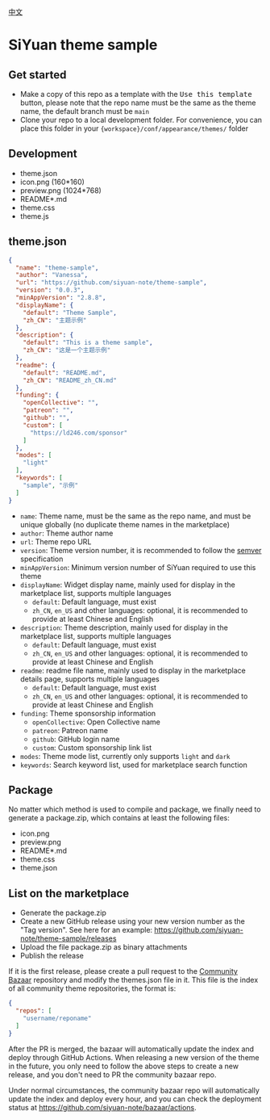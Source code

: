 [中文](https://github.com/siyuan-note/theme-sample/blob/main/README_zh_CN.md)

# SiYuan theme sample

## Get started

* Make a copy of this repo as a template with the <kbd>Use this template</kbd> button, please note that the repo name
  must be the same as the theme name, the default branch must be `main`
* Clone your repo to a local development folder. For convenience, you can place this folder in
  your `{workspace}/conf/appearance/themes/` folder

## Development

* theme.json
* icon.png (160*160)
* preview.png (1024*768)
* README*.md
* theme.css
* theme.js

## theme.json

```json
{
  "name": "theme-sample",
  "author": "Vanessa",
  "url": "https://github.com/siyuan-note/theme-sample",
  "version": "0.0.3",
  "minAppVersion": "2.8.8",
  "displayName": {
    "default": "Theme Sample",
    "zh_CN": "主题示例"
  },
  "description": {
    "default": "This is a theme sample",
    "zh_CN": "这是一个主题示例"
  },
  "readme": {
    "default": "README.md",
    "zh_CN": "README_zh_CN.md"
  },
  "funding": {
    "openCollective": "",
    "patreon": "",
    "github": "",
    "custom": [
      "https://ld246.com/sponsor"
    ]
  },
  "modes": [
    "light"
  ],
  "keywords": [
    "sample", "示例"
  ]
}
```

* `name`: Theme name, must be the same as the repo name, and must be unique globally (no duplicate theme names in the
  marketplace)
* `author`: Theme author name
* `url`: Theme repo URL
* `version`: Theme version number, it is recommended to follow the [semver](https://semver.org/) specification
* `minAppVersion`: Minimum version number of SiYuan required to use this theme
* `displayName`: Widget display name, mainly used for display in the marketplace list, supports multiple languages
    * `default`: Default language, must exist
    * `zh_CN`, `en_US` and other languages: optional, it is recommended to provide at least Chinese and English
* `description`: Theme description, mainly used for display in the marketplace list, supports multiple languages
    * `default`: Default language, must exist
    * `zh_CN`, `en_US` and other languages: optional, it is recommended to provide at least Chinese and English
* `readme`: readme file name, mainly used to display in the marketplace details page, supports multiple languages
    * `default`: Default language, must exist
    * `zh_CN`, `en_US` and other languages: optional, it is recommended to provide at least Chinese and English
* `funding`: Theme sponsorship information
    * `openCollective`: Open Collective name
    * `patreon`: Patreon name
    * `github`: GitHub login name
    * `custom`: Custom sponsorship link list
* `modes`: Theme mode list, currently only supports `light` and `dark`
* `keywords`: Search keyword list, used for marketplace search function

## Package

No matter which method is used to compile and package, we finally need to generate a package.zip, which contains at
least the following files:

* icon.png
* preview.png
* README*.md
* theme.css
* theme.json

## List on the marketplace

* Generate the package.zip
* Create a new GitHub release using your new version number as the "Tag version". See here for an
  example: https://github.com/siyuan-note/theme-sample/releases
* Upload the file package.zip as binary attachments
* Publish the release

If it is the first release, please create a pull request to
the [Community Bazaar](https://github.com/siyuan-note/bazaar) repository and modify the themes.json file in it. This
file is the index of all community theme repositories, the format is:

```json
{
  "repos": [
    "username/reponame"
  ]
}
```

After the PR is merged, the bazaar will automatically update the index and deploy through GitHub Actions. When releasing
a new version of the theme in the future, you only need to follow the above steps to create a new release, and you
don't need to PR the community bazaar repo.

Under normal circumstances, the community bazaar repo will automatically update the index and deploy every hour,
and you can check the deployment status at https://github.com/siyuan-note/bazaar/actions.
